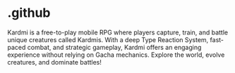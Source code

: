 # .github
Kardmi is a free-to-play mobile RPG where players capture, train, and battle unique creatures called Kardmis. With a deep Type Reaction System, fast-paced combat, and strategic gameplay, Kardmi offers an engaging experience without relying on Gacha mechanics. Explore the world, evolve creatures, and dominate battles!
